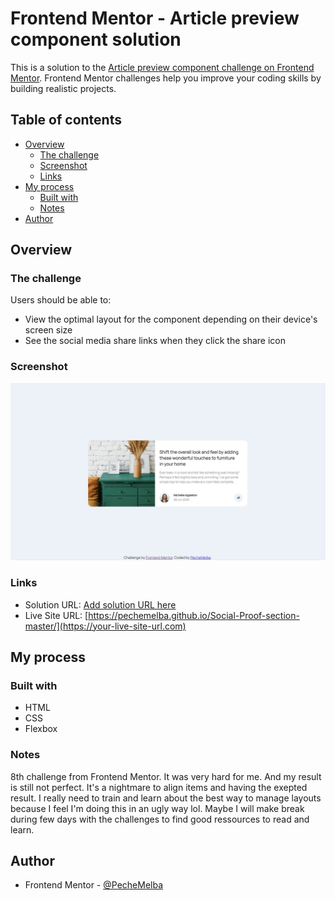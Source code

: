# Frontend Mentor - Article preview component solution

This is a solution to the [Article preview component challenge on Frontend Mentor](https://www.frontendmentor.io/challenges/article-preview-component-dYBN_pYFT). Frontend Mentor challenges help you improve your coding skills by building realistic projects. 

## Table of contents

- [Overview](#overview)
  - [The challenge](#the-challenge)
  - [Screenshot](#screenshot)
  - [Links](#links)
- [My process](#my-process)
  - [Built with](#built-with)
  - [Notes](#Notes)
- [Author](#author)

## Overview

### The challenge

Users should be able to:

- View the optimal layout for the component depending on their device's screen size
- See the social media share links when they click the share icon

### Screenshot

![](./screenshot.jpg)

### Links

- Solution URL: [Add solution URL here](https://your-solution-url.com)
- Live Site URL: [https://pechemelba.github.io/Social-Proof-section-master/](https://your-live-site-url.com)

## My process

### Built with

- HTML
- CSS
- Flexbox

### Notes

8th challenge from Frontend Mentor. It was very hard for me. And my result is still not perfect.
It's a nightmare to align items and having the exepted result. 
I really need to train and learn about the best way to manage layouts because I feel I'm doing this in an ugly way lol.
Maybe I will make break during few days with the challenges to find good ressources to read and learn.

## Author

- Frontend Mentor - [@PecheMelba](https://www.frontendmentor.io/profile/PecheMelba)